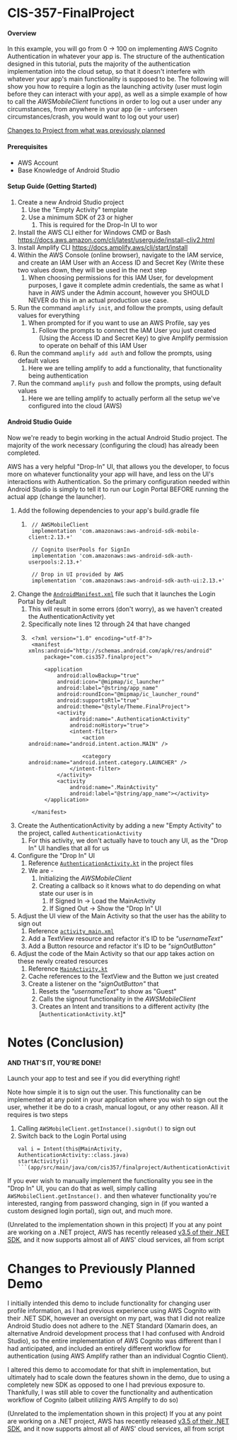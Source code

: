 # CIS-357-FinalProject

#### Overview

In this example, you will go from 0 -> 100 on implementing AWS Cognito Authentication in whatever your app is. The structure of the authentication designed in this tutorial, puts the majority of the authentication implementation into the cloud setup, so that it doesn't interfere with whatever your app's main functionality is supposed to be.
The following will show you how to require a login as the launching activity (user must login before they can interact with your app), as well as a simple example of how to call the *AWSMobileClient* functions in order to log out a user under any circumstances, from anywhere in your app (ie - unforseen circumstances/crash, you would want to log out your user)

[Changes to Project from what was previously planned](#Changes-to-Previously-Planned-Demo)

#### Prerequisites

- AWS Account
- Base Knowledge of Android Studio

#### Setup Guide (Getting Started)

1. Create a new Android Studio project
	1. Use the "Empty Activity" template
	1. Use a minimum SDK of 23 or higher
		1. This is required for the Drop-In UI to wor
1. Install the AWS CLI either for Windows CMD or Bash
https://docs.aws.amazon.com/cli/latest/userguide/install-cliv2.html
1. Install Amplify CLI
https://docs.amplify.aws/cli/start/install
1. Within the AWS Console (online browser), navigate to the IAM service, and create an IAM User with an Access ID and Secret Key (Write these two values down, they will be used in the next step
	1. When choosing permissions for this IAM User, for development purposes, I gave it complete admin credentials, the same as what I have in AWS under the Admin account, however you SHOULD NEVER do this in an actual production use case.
1. Run the command `amplify init`, and follow the prompts, using default values for everything 
	1. When prompted for if you want to use an AWS Profile, say yes
		1. Follow the prompts to connect the IAM User you just created (Using the Access ID and Secret Key) to give Amplify permission to operate on behalf of this IAM User
1. Run the command `amplify add auth` and follow the prompts, using default values
	1. Here we are telling amplify to add a functionality, that functionality being authentication
1. Run the command `amplify push` and follow the prompts, using default values
	1. Here we are telling amplify to actually perform all the setup we've configured into the cloud (AWS)

#### Android Studio Guide

Now we're ready to begin working in the actual Android Studio project. The majority of the work necessary (configuring the cloud) has already been completed.

AWS has a very helpful "Drop-In" UI, that allows you the developer, to focus more on whatever functionality your app will have, and less on the UI's interactions with Authentication. So the primary configuration needed within Android Studio is simply to tell it to run our Login Portal BEFORE running the actual app (change the launcher).

1. Add the following dependencies to your app's build.gradle file
	1. ```
	    // AWSMobileClient
	    implementation 'com.amazonaws:aws-android-sdk-mobile-client:2.13.+'

	    // Cognito UserPools for SignIn
	    implementation 'com.amazonaws:aws-android-sdk-auth-userpools:2.13.+'

	    // Drop in UI provided by AWS
	    implementation 'com.amazonaws:aws-android-sdk-auth-ui:2.13.+'
	    ```
1. Change the [`AndroidManifest.xml`](app/src/main/AndroidManifest.xml) file such that it launches the Login Portal by default
	1. This will result in some errors (don't worry), as we haven't created the AuthenticationActivity yet
	1. Specifically note lines 12 through 24 that have changed
	1. ```
		<?xml version="1.0" encoding="utf-8"?>
		<manifest xmlns:android="http://schemas.android.com/apk/res/android"
			package="com.cis357.finalproject">

			<application
				android:allowBackup="true"
				android:icon="@mipmap/ic_launcher"
				android:label="@string/app_name"
				android:roundIcon="@mipmap/ic_launcher_round"
				android:supportsRtl="true"
				android:theme="@style/Theme.FinalProject">
				<activity
					android:name=".AuthenticationActivity"
					android:noHistory="true">
					<intent-filter>
						<action android:name="android.intent.action.MAIN" />

						<category android:name="android.intent.category.LAUNCHER" />
					</intent-filter>
				</activity>
				<activity
					android:name=".MainActivity"
					android:label="@string/app_name"></activity>
			</application>

		</manifest>
		```
1. Create the AuthenticationActivity by adding a new "Empty Activity" to the project, called `AuthenticationActivity`
	1. For this activity, we don't actually have to touch any UI, as the "Drop In" UI handles that all for us
1. Configure the "Drop In" UI
	1. Reference [`AuthenticationActivity.kt`](app/src/main/java/com/cis357/finalproject/AuthenticationActivity.kt) in the project files
	1. We are -
		1. Initializing the *AWSMobileClient*
		1. Creating a callback so it knows what to do depending on what state our user is in
			1. If Signed In  -> Load the MainActivity
			1. If Signed Out -> Show the "Drop In" UI
1. Adjust the UI view of the Main Activity so that the user has the ability to sign out
	1. Reference [`activity_main.xml`](app/src/main/res/layout/activity_main.xml)
	1. Add a TextView resource and refactor it's ID to be *"usernameText"*
	1. Add a Button resource and refactor it's ID to be *"signOutButton"*
1. Adjust the code of the Main Activity so that our app takes action on these newly created resources
	1. Reference [`MainActivity.kt`](app/src/main/java/com/cis357/finalproject/MainActivity.kt)
	1. Cache references to the TextView and the Button we just created
	1. Create a listener on the *"signOutButton"* that 
		1. Resets the *"usernameText"* to show as "Guest"
		1. Calls the signout functionality in the *AWSMobileClient*
		1. Creates an Intent and transitions to a different activity (the [`AuthenticationActivity.kt`]*


# Notes (Conclusion)
#### AND THAT'S IT, YOU'RE DONE!
Launch your app to test and see if you did everything right!

Note how simple it is to sign out the user. This functionality can be implemented at any point in your application where you wish to sign out the user, whether it be do to a crash, manual logout, or any other reason.
All it requires is two steps
1. Calling `AWSMobileClient.getInstance().signOut()` to sign out
1. Switch back to the Login Portal using 
	```
	val i = Intent(this@MainActivity, AuthenticationActivity::class.java)
	startActivity(i)
	```(app/src/main/java/com/cis357/finalproject/AuthenticationActivity.kt))
	
If you ever wish to manually implement the functionality you see in the "Drop In" UI, you can do that as well, simply calling `AWSMobileClient.getInstance().` and then whatever functionality you're interested, ranging from password changing, sign in (if you wanted a custom designed login portal), sign out, and much more.

(Unrelated to the implementation shown in this project) If you at any point are working on a .NET project, AWS has recently released [v3.5 of their .NET SDK](https://aws.amazon.com/sdk-for-net/), and it now supports almost all of AWS' cloud services, all from script
	
# Changes to Previously Planned Demo

I initially intended this demo to include functionality for changing user profile information, as I had previous experience using AWS Cognito with their .NET SDK, however an oversight on my part, was that I did not realize Android Studio does not adhere to the .NET Standard (Xamarin does, an alternative Android development process that I had confused with Android Studio), so the entire implementation of AWS Cognito was different than I had anticipated, and included an entirely different workflow for authentication (using AWS Amplify rather than an individual Cogntio Client).

I altered this demo to accomodate for that shift in implementation, but ultimately had to scale down the features shown in the demo, due to using a completely new SDK as opposed to one I had previous exposure to. Thankfully, I was still able to cover the functionality and authentication workflow of Cognito (albeit utilizing AWS Amplify to do so)

(Unrelated to the implementation shown in this project) If you at any point are working on a .NET project, AWS has recently released [v3.5 of their .NET SDK](https://aws.amazon.com/sdk-for-net/), and it now supports almost all of AWS' cloud services, all from script
